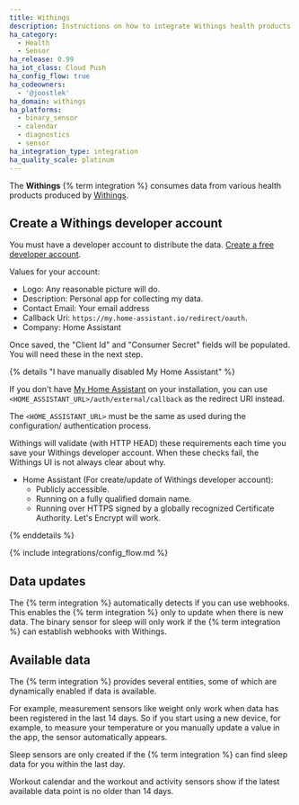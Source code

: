 ```yaml
---
title: Withings
description: Instructions on how to integrate Withings health products within Home Assistant.
ha_category:
  - Health
  - Sensor
ha_release: 0.99
ha_iot_class: Cloud Push
ha_config_flow: true
ha_codeowners:
  - '@joostlek'
ha_domain: withings
ha_platforms:
  - binary_sensor
  - calendar
  - diagnostics
  - sensor
ha_integration_type: integration
ha_quality_scale: platinum
---
```


The **Withings** {% term integration %} consumes data from various health products produced by [Withings](https://www.withings.com).

## Create a Withings developer account

You must have a developer account to distribute the data. [Create a free developer account](https://account.withings.com/partner/add_oauth2).

Values for your account:

- Logo: Any reasonable picture will do.
- Description: Personal app for collecting my data.
- Contact Email: Your email address
- Callback Uri: `https://my.home-assistant.io/redirect/oauth`.
- Company: Home Assistant

Once saved, the "Client Id" and "Consumer Secret" fields will be populated. You will need these in the next step.

{% details "I have manually disabled My Home Assistant" %}

If you don't have [My Home Assistant](/integrations/my) on your installation,
you can use `<HOME_ASSISTANT_URL>/auth/external/callback` as the redirect URI
instead.

The `<HOME_ASSISTANT_URL>` must be the same as used during the configuration/
authentication process.

Withings will validate (with HTTP HEAD) these requirements each time you save your Withings developer account. When these checks fail, the Withings UI is not always clear about why.

- Home Assistant (For create/update of Withings developer account):
    - Publicly accessible.
    - Running on a fully qualified domain name.
    - Running over HTTPS signed by a globally recognized Certificate Authority. Let's Encrypt will work.

{% enddetails %}

{% include integrations/config_flow.md %}

## Data updates

The {% term integration %} automatically detects if you can use webhooks. This enables the {% term integration %} only to update when there is new data.
The binary sensor for sleep will only work if the {% term integration %} can establish webhooks with Withings.

## Available data

The {% term integration %} provides several entities, some of which are dynamically enabled if data is available.

For example, measurement sensors like weight only work when data has been registered in the last 14 days. So if you start using a new device, for example, to measure your temperature or you manually update a value in the app, the sensor automatically appears.

Sleep sensors are only created if the {% term integration %} can find sleep data for you within the last day.

Workout calendar and the workout and activity sensors show if the latest available data point is no older than 14 days.
